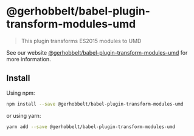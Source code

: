 # @gerhobbelt/babel-plugin-transform-modules-umd

> This plugin transforms ES2015 modules to UMD

See our website [@gerhobbelt/babel-plugin-transform-modules-umd](https://babeljs.io/docs/en/next/babel-plugin-transform-modules-umd.html) for more information.

## Install

Using npm:

```sh
npm install --save @gerhobbelt/babel-plugin-transform-modules-umd
```

or using yarn:

```sh
yarn add --save @gerhobbelt/babel-plugin-transform-modules-umd
```
